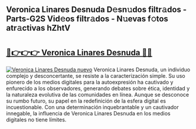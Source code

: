 ## Veronica Linares Desnuda D𝚎sn𝚞dos filtr𝚊dos - Parts-G2S Vid𝚎os filtr𝚊dos - N𝚞evas f𝚘tos atr𝚊ctivas hZhtV

# <h2><a href="http://mb6osd.tromn.icu/?c=Veronica+Linares+Desnuda">🔗👉👉👉 Veronica Linares Desnuda 🔗🔗</a></h2>

[![Veronica Linares Desnuda nuevo](https://i.imgur.com/pEAQMta.gif)](http://mb6osd.tromn.icu/?c=Veronica+Linares+Desnuda)
Veronica Linares Desnuda, un individuo complejo y desconcertante, se resiste a la caracterización simple. Su uso pionero de los medios digitales para la autoexpresión ha cautivado y enfurecido a los observadores, generando debates sobre ética, identidad y la naturaleza evolutiva de las comunidades en línea. Aunque se desconoce su rumbo futuro, su papel en la redefinición de la esfera digital es incuestionable. Con una determinación inquebrantable y un cautivador innegable, la influencia de Veronica Linares Desnuda en los medios digitales no tiene límites.
